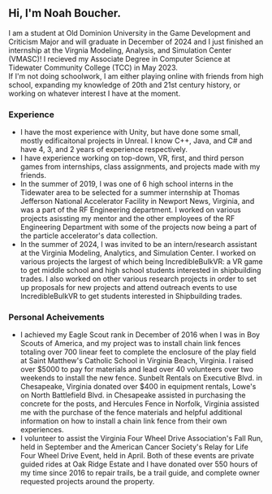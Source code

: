 ## Hi, I'm Noah Boucher. <br>
I am a student at Old Dominion University in the Game Development and Criticism Major and will graduate in December of 2024 and I just finished an internship at the Virgnia Modeling, Analysis, and Simulation Center (VMASC)! I recieved my Associate Degree in Computer Science at Tidewater Community College (TCC) in May 2023.  <br>
If I'm not doing schoolwork, I am either playing online with friends from high school, expanding my knowledge of 20th and 21st century history, or working on whatever interest I have at the moment. <br>

### Experience
- I have the most experience with Unity, but have done some small, mostly edificaitonal projects in Unreal. I know C++, Java, and C# and have 4, 3, and 2 years of experience respectively. <br>
- I have experience working on top-down, VR, first, and third person games from internships, class assignments, and projects made with my friends. <br>
- In the summer of 2019, I was one of 6 high school interns in the Tidewater area to be selected for a summer internship at Thomas Jefferson National Accelerator Facility in Newport News, Virginia, and was a part of the RF Engineering department. I worked on various projects asissting my mentor and the other employees of the RF Engineering Department with some of the projects now being a part of the particle accelerator's data collection. <br>
- In the summer of 2024, I was invited to be an intern/research assistant at the Virginia Modeling, Analytics, and Simulation Center. I worked on various projects the largest of which being IncredibleBulkVR: a VR game to get middle school and high school students interested in shipbuilding trades. I also worked on other various research projects in order to set up proposals for new projects and attend outreach events to use IncredibleBulkVR to get students interested in Shipbuilding trades.

### Personal Acheivements
- I achieved my Eagle Scout rank in December of 2016 when I was in Boy Scouts of America, and my project was to install chain link fences totaling over 700 linear feet to complete the enclosure of the play field at Saint Matthew's Catholic School in Virginia Beach, Virginia.
I raised over $5000 to pay for materials and lead over 40 volunteers over two weekends to install the new fence. Sunbelt Rentals on Executive Blvd. in Chesapeake, Virginia donated over $400 in equipment rentals, 
Lowe's on North Battlefield Blvd. in Chesapeake assisted in purchasing the concrete for the posts,
and Hercules Fence in Norfolk, Virginia assisted me with the purchase of the fence materials and helpful additional information on how to install a chain link fence from their own experiences. <br>
- I volunteer to assist the Virginia Four Wheel Drive Association's Fall Run, held in September and the American Cancer Society's Relay for Life Four Wheel Drive Event, held in April. Both of these events are private guided rides at Oak Ridge Estate and I have donated over 550 hours of my time since 2016 to repair trails, be a trail guide, and complete owner requested projects around the property. <br>

<!---
NBoucher596/NBoucher596 is a ✨ special ✨ repository because its `README.md` (this file) appears on your GitHub profile.
You can click the Preview link to take a look at your changes.
--->
